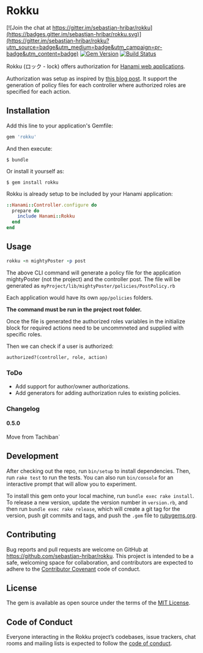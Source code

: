 # Rokku

[![Join the chat at https://gitter.im/sebastjan-hribar/rokku](https://badges.gitter.im/sebastjan-hribar/rokku.svg)](https://gitter.im/sebastjan-hribar/rokku?utm_source=badge&utm_medium=badge&utm_campaign=pr-badge&utm_content=badge) [![Gem Version](https://badge.fury.io/rb/rokku.svg)](https://badge.fury.io/rb/rokku) [![Build Status](https://travis-ci.org/sebastjan-hribar/rokku.svg?branch=master)](https://travis-ci.org/sebastjan-hribar/rokku)

Rokku (ロック - lock) offers authorization for [Hanami web applications](http://hanamirb.org/).

Authorization was setup as inspired by [this blog post](http://billpatrianakos.me/blog/2013/10/22/authorize-users-based-on-roles-and-permissions-without-a-gem/). It support the generation of policy files for each controller where authorized roles are specified for each action.


## Installation

 Add this line to your application's Gemfile:

```ruby
gem 'rokku'
```

And then execute:

    $ bundle

Or install it yourself as:

    $ gem install rokku


Rokku is already setup to be included by your Hanami application:

```ruby
::Hanami::Controller.configure do
  prepare do
    include Hanami::Rokku
  end
end
```

## Usage

```ruby
rokku -n mightyPoster -p post
```
The above CLI command will generate a policy file for the application mightyPoster (not the project) and the controller post. The file will be generated as `myProject/lib/mightyPoster/policies/PostPolicy.rb`

Each application would have its own `app/policies` folders.

**The command must be run in the project root folder.**

Once the file is generated the authorized roles variables in the initialize block for required actions need to be uncommneted and supplied with specific roles.

Then we can check if a user is authorized:

```ruby
authorized?(controller, role, action)
```


### ToDo

- Add support for author/owner authorizations.
- Add generators for adding authorization rules to existing policies.


### Changelog

#### 0.5.0

Move from Tachiban`


## Development

After checking out the repo, run `bin/setup` to install dependencies. Then, run `rake test` to run the tests. You can also run `bin/console` for an interactive prompt that will allow you to experiment.

To install this gem onto your local machine, run `bundle exec rake install`. To release a new version, update the version number in `version.rb`, and then run `bundle exec rake release`, which will create a git tag for the version, push git commits and tags, and push the `.gem` file to [rubygems.org](https://rubygems.org).

## Contributing

Bug reports and pull requests are welcome on GitHub at https://github.com/sebastjan-hribar/rokku. This project is intended to be a safe, welcoming space for collaboration, and contributors are expected to adhere to the [Contributor Covenant](http://contributor-covenant.org) code of conduct.

## License

The gem is available as open source under the terms of the [MIT License](https://opensource.org/licenses/MIT).

## Code of Conduct

Everyone interacting in the Rokku project’s codebases, issue trackers, chat rooms and mailing lists is expected to follow the [code of conduct](https://github.com/sebastjan-hribar/rokku/blob/master/CODE_OF_CONDUCT.md).
